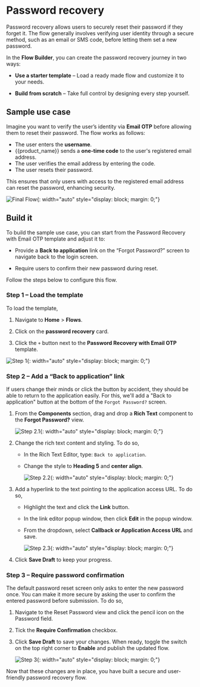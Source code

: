 # Password recovery

Password recovery allows users to securely reset their password if they forget it. The flow generally involves verifying user identity through a secure method, such as an email or SMS code, before letting them set a new password.

In the **Flow Builder**, you can create the password recovery journey in two ways:

- **Use a starter template** – Load a ready made flow and customize it to your needs.

- **Build from scratch** – Take full control by designing every step yourself.

## Sample use case

Imagine you want to verify the user’s identity via **Email OTP** before allowing them to reset their password. The flow works as follows:

- The user enters the **username**.
- {{product_name}} sends a **one-time code** to the user's registered email address.
- The user verifies the email address by entering the code.
- The user resets their password.

This ensures that only users with access to the registered email address can reset the password, enhancing security.

![Final Flow]({{base_path}}/assets/img/guides/flows/flow-builder-password-recovery-final-flow.png){: width="auto" style="display: block; margin: 0;"}

## Build it

To build the sample use case, you can start from the Password Recovery with Email OTP template and adjust it to:

- Provide a **Back to application** link on the “Forgot Password?” screen to navigate back to the login screen.

- Require users to confirm their new password during reset.

Follow the steps below to configure this flow.

### Step 1 – Load the template

To load the template,

1. Navigate to **Home** > **Flows**.

2. Click on the **password recovery** card.

3. Click the `+` button next to the **Password Recovery with Email OTP** template.

![Step 1]({{base_path}}/assets/img/guides/flows/flow-password-recovery-step-01.gif){: width="auto" style="display: block; margin: 0;"}

### Step 2 – Add a “Back to application” link

If users change their minds or click the button by accident, they should be able to return to the application easily. For this, we'll add a "Back to application" button at the bottom of the `Forgot Password?` screen.

1. From the **Components** section, drag and drop a **Rich Text** component to the **Forgot Password?** view.

    ![Step 2.1]({{base_path}}/assets/img/guides/flows/flow-password-recovery-step-02-1.gif){: width="auto" style="display: block; margin: 0;"} <br>

2. Change the rich text content and styling. To do so,

    - In the Rich Text Editor, type: `Back to application`.  

    - Change the style to **Heading 5** and **center align**.  

        ![Step 2.2]({{base_path}}/assets/img/guides/flows/flow-password-recovery-step-02-2.gif){: width="auto" style="display: block; margin: 0;"} <br>

3. Add a hyperlink to the text pointing to the application access URL. To do so,

    - Highlight the text and click the **Link** button.
  
    - In the link editor popup window, then click **Edit** in the popup window.

    - From the dropdown, select **Callback or Application Access URL** and save.

        ![Step 2.3]({{base_path}}/assets/img/guides/flows/flow-password-recovery-step-02-3.gif){: width="auto" style="display: block; margin: 0;"} <br>

4. Click **Save Draft** to keep your progress.  

### Step 3 – Require password confirmation

The default password reset screen only asks to enter the new password once. You can make it more secure by asking the user to confirm the entered password before submission. To do so,

1. Navigate to the Reset Password view and click the pencil icon on the Password field.

2. Tick the **Require Confirmation** checkbox.

3. Click **Save Draft** to save your changes. When ready, toggle the switch on the top right corner to **Enable** and publish the updated flow.

    ![Step 3]({{base_path}}/assets/img/guides/flows/flow-password-recovery-step-03.gif){: width="auto" style="display: block; margin: 0;"}

Now that these changes are in place, you have built a secure and user-friendly password recovery flow.
